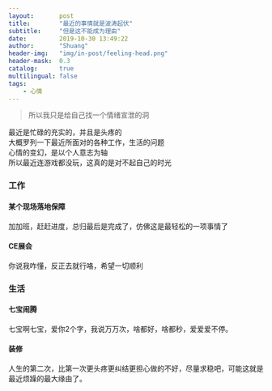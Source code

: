 ```yaml
---
layout:       post
title:        "最近的事情就是波涛起伏"
subtitle:     "但是这不能成为理由"
date:         2019-10-30 13:49:22
author:       "Shuang"
header-img:   "img/in-post/feeling-head.png"
header-mask:  0.3
catalog:      true
multilingual: false
tags:
    - 心情
---
```


> 所以我只是给自己找一个情绪宣泄的洞 <br/>

最近是忙碌的充实的，并且是头疼的</br>
大概罗列一下最近所面对的各种工作，生活的问题</br>
心情的变幻，是以个人意志为轴</br>
所以最近连游戏都没玩，这真的是对不起自己的时光</br>

### 工作
#### 某个现场落地保障
加加班，赶赶进度，总归最后是完成了，仿佛这是最轻松的一项事情了
#### CE展会
你说我咋懂，反正去就行咯，希望一切顺利
### 生活
#### 七宝闹腾
七宝啊七宝，爱你2个字，我说万万次，啥都好，啥都秒，爱爱爱不停。
#### 装修
人生的第二次，比第一次更头疼更纠结更担心做的不好，尽量求稳吧，可能这就是最近烦躁的最大缘由了。


